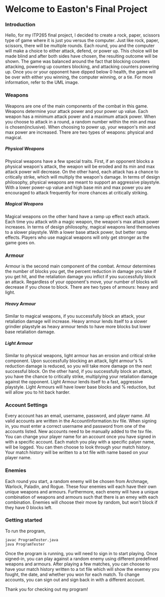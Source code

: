 # Welcome to Easton's Final Project

### Introduction
Hello, for my ITP265 final project, I decided to create a rock, paper, scissors type of game where it is just you versus the computer.
Just like rock, paper, scissors, there will be multiple rounds. Each round, you and the computer will make a choice to either attack, defend, or power up.
This choice will be made blind and after both sides have chosen, the resulting outcome will be shown.
The game was balanced around the fact that blocking counters attacking, powering up counters blocking, and attacking counters powering up.
Once you or your opponent have dipped below 0 health, the game will be over with either you winning, the computer winning, or a tie. 
For more information, refer to the UML image. 

### Weapons
Weapons are one of the main components of the combat in this game. Weapons determine your attack power and your power up value.
Each weapon has a minimum attack power and a maximum attack power. When you choose to attack in a round, a random number within the min and max is chosen(inclusive).
When choosing to power up, your weapon's min and max power are increased. There are two types of weapons: physical and magical.

##### Physical Weapons
Physical weapons have a few special traits. First, if an opponent blocks a physical weapon's attack, the weapon will be eroded and its min and max attack power will decrease.
On the other hand, each attack has a chance to critically strike, which will multiply the weapon's damage. 
In terms of design philosophy, physical weapons are meant to support an aggressive playstyle.
With a lower power-up value and high base min and max power you are encouraged to attack frequently for more chances at critically striking. 

##### Magical Weapons
Magical weapons on the other hand have a ramp up effect each attack. Each time you attack wtih a magic weapon, the weapon's max attack power increases. 
In terms of design philosophy, magical weapons lend themselves to a slower playstyle. 
With a lower base attack power, but better ramp effects. Players who use magical weapons will only get stronger as the game goes on. 

### Armour
Armour is the second main component of the combat. Armour determines the number of blocks you get, the percent reduction in damage you take if you get hit, 
and the retaliation damage you inflict if you successfully block an attack.
Regardless of your opponent's move, your number of blocks will decrease if you chose to block. There are two types of armours: heavy and light.

##### Heavy Armour
Similar to magical weapons, if you successfully block an attack, your retaliation damage will increase.
Heavy armour lends itself to a slower grindier playstyle as heavy armour tends to have more blocks but lower base retaliation damage. 

##### Light Armour
Similar to physical weapons, light armour has an erosion and critical strike component.
Upon successfully blocking an attack, light armour's % reduction damage is reduced, so you will take more damage on the next successful block. 
On the other hand, if you successfully block an attack, you have the chance to critically strike, multiplying your retaliation damage against the opponent.
Light Armour lends itself to a fast, aggressive playstyle. Light Armours will have lower base blocks and % reduction, but will allow you to hit back harder.

### Account Settings
Every account has an email, username, password, and player name. All valid accounts are written in the AccountInformation.tsv file. 
When signing in, you must enter a correct username and password from one of the accounts listed. New accounts need to be manually added to the tsv file.
You can change your player name for an account once you have signed in with a specific account. 
Each match you play with a specific palyer name, will be logged. You can then choose to look through your match history.
Your match history will be written to a txt file with name based on your player name. 

### Enemies
Each round you start, a random enemy will be chosen from Archmage, Warlock, Paladin, and Rogue. These four enemies will each have their own unique weapons and armours.
Furthermore, each enemy will have a unique combination of weapons and armours such that there is an emey with each combination. 
Enemies will choose their move by random, but won't block if they have 0 blocks left. 

### Getting started
To run the program, 
```
javac ProgramTester.java
java ProgramTester
```
Once the program is running, you will need to sign in to start playing. Once signed-in, you can play against a random enemy using different predefined weapons and armours.
After playing a few matches, you can choose to have your match history written to a txt file which will show the enemey you fought, the date, and whether you won for each match.
To change accounts, you can sign out and sign back in with a different account. 

Thank you for checking out my program!


